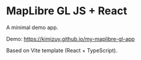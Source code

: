 # MapLibre GL JS + React

A minimal demo app.

Demo: https://kimizuy.github.io/my-maplibre-gl-app

Based on Vite template (React + TypeScript).

